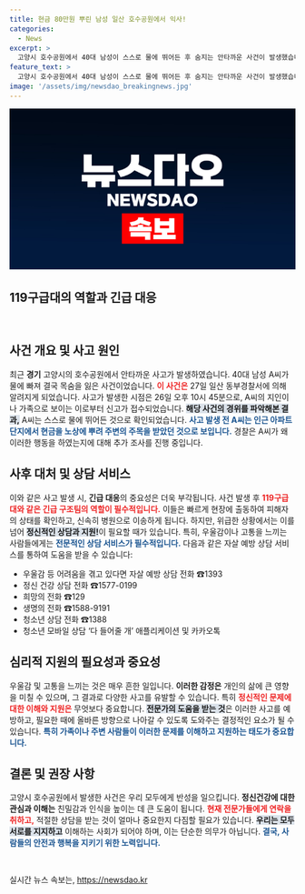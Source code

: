 ```yaml
---
title: 현금 80만원 뿌린 남성 일산 호수공원에서 익사!
categories:
  - News
excerpt: >
  고양시 호수공원에서 40대 남성이 스스로 물에 뛰어든 후 숨지는 안타까운 사건이 발생했습니다. 그 전 그는 현금을 뿌리며 뜻밖의 행동을 보였는데, 경찰은 사고 원인을 조사 중입니다.
feature_text: >
  고양시 호수공원에서 40대 남성이 스스로 물에 뛰어든 후 숨지는 안타까운 사건이 발생했습니다. 그 전 그는 현금을 뿌리며 뜻밖의 행동을 보였는데, 경찰은 사고 원인을 조사 중입니다.
image: '/assets/img/newsdao_breakingnews.jpg'
---
```


<p><img src="/assets/img/newsdao_breakingnews.jpg" alt="bookingtag 속보" /></p>

<h2 data-ke-size="size26">119구급대의 역할과 긴급 대응</h2>

<p data-ke-size="size16">&nbsp;</p>

<h2 data-ke-size="size26">사건 개요 및 사고 원인</h2>

<p data-ke-size="size16">최근 <b>경기</b> 고양시의 호수공원에서 안타까운 사고가 발생하였습니다. 40대 남성 A씨가 물에 빠져 결국 목숨을 잃은 사건이었습니다. <b><span style="color: #ee2323;">이 사건은</span></b> 27일 일산 동부경찰서에 의해 알려지게 되었습니다. 사고가 발생한 시점은 26일 오후 10시 45분으로, A씨의 지인이나 가족으로 보이는 이로부터 신고가 접수되었습니다. <b><span style="background-color: #21538527;">해당 사건의 경위를 파악해본 결과,</span></b> A씨는 스스로 물에 뛰어든 것으로 확인되었습니다. <b><span style="color: #1a5490;">사고 발생 전 A씨는 인근 아파트 단지에서 현금을 노상에 뿌려 주변의 주목을 받았던 것으로 보입니다.</span></b> 경찰은 A씨가 왜 이러한 행동을 하였는지에 대해 추가 조사를 진행 중입니다.</p>

<h2 data-ke-size="size26">사후 대처 및 상담 서비스</h2>

<p data-ke-size="size16">이와 같은 사고 발생 시, <b>긴급 대응</b>의 중요성은 더욱 부각됩니다. 사건 발생 후 <b><span style="color: #ee2323;">119구급대와 같은 긴급 구조팀의 역할이 필수적입니다.</span></b> 이들은 빠르게 현장에 출동하여 피해자의 상태를 확인하고, 신속히 병원으로 이송하게 됩니다. 하지만, 위급한 상황에서는 이를 넘어 <b><span style="background-color: #21538527;">정신적인 상담과 지원!</span></b>이 필요할 때가 있습니다. 특히, 우울감이나 고통을 느끼는 사람들에게는 <b><span style="color: #1a5490;">전문적인 상담 서비스가 필수적입니다.</span></b> 다음과 같은 자살 예방 상담 서비스를 통하여 도움을 받을 수 있습니다:</p>

<ul>
    <li>우울감 등 어려움을 겪고 있다면 자살 예방 상담 전화 ☎1393</li>
    <li>정신 건강 상담 전화 ☎1577-0199</li>
    <li>희망의 전화 ☎129</li>
    <li>생명의 전화 ☎1588-9191</li>
    <li>청소년 상담 전화 ☎1388</li>
    <li>청소년 모바일 상담 ‘다 들어줄 개’ 애플리케이션 및 카카오톡</li>
</ul>

<h2 data-ke-size="size26">심리적 지원의 필요성과 중요성</h2>

<p data-ke-size="size16">우울감 및 고통을 느끼는 것은 매우 흔한 일입니다. <b>이러한 감정은</b> 개인의 삶에 큰 영향을 미칠 수 있으며, 그 결과로 다양한 사고를 유발할 수 있습니다. 특히 <b><span style="color: #ee2323;">정신적인 문제에 대한 이해와 지원은</span></b> 무엇보다 중요합니다. <b><span style="background-color: #21538527;">전문가의 도움을 받는 것</span></b>은 이러한 사고를 예방하고, 필요한 때에 올바른 방향으로 나아갈 수 있도록 도와주는 결정적인 요소가 될 수 있습니다. <b><span style="color: #1a5490;">특히 가족이나 주변 사람들이 이러한 문제를 이해하고 지원하는 태도가 중요합니다.</span></b></p>

<h2 data-ke-size="size26">결론 및 권장 사항</h2>

<p data-ke-size="size16">고양시 호수공원에서 발생한 사건은 우리 모두에게 반성을 일으킵니다. <b>정신건강에 대한 관심과 이해는</b> 친밀감과 인식을 높이는 데 큰 도움이 됩니다. <b><span style="color: #ee2323;">현재 전문가들에게 연락을 취하고,</span></b> 적절한 상담을 받는 것이 얼마나 중요한지 다짐할 필요가 있습니다. <b><span style="background-color: #21538527;">우리는 모두 서로를 지지하고</span></b> 이해하는 사회가 되어야 하며, 이는 단순한 의무가 아닙니다. <b><span style="color: #1a5490;">결국, 사람들의 안전과 행복을 지키기 위한 노력입니다.</span></b></p>

<p data-ke-size="size16">&nbsp;</p>
실시간 뉴스 속보는, <a href="https://newsdao.kr" rel="dofollow">https://newsdao.kr</a>


